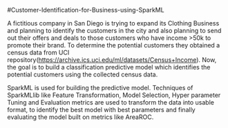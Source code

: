 #Customer-Identification-for-Business-using-SparkML

A fictitious company in San Diego is trying to expand its Clothing Business and planning to identify the customers in the city and also planning to send out their offers and deals to those customers who have income >50k to promote their brand. To determine the potential customers they obtained a census data from UCI repository(https://archive.ics.uci.edu/ml/datasets/Census+Income). Now, the goal is to build a classification predictive model which identifies the potential customers using the collected census data. 

   SparkML is used for building the predictive model. Techniques of SparkMLlib like Feature Transformation, Model Selection, Hyper parameter Tuning and Evaluation metrics are used to transform the data into usable format, to identify the best model with best parameters and finally evaluating the model built on metrics like AreaROC. 



